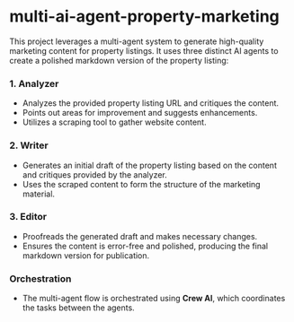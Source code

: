 # multi-ai-agent-property-marketing

This project leverages a multi-agent system to generate high-quality marketing content for property listings. It uses three distinct AI agents to create a polished markdown version of the property listing:

### 1. **Analyzer**  
   - Analyzes the provided property listing URL and critiques the content.
   - Points out areas for improvement and suggests enhancements.
   - Utilizes a scraping tool to gather website content.

### 2. **Writer**  
   - Generates an initial draft of the property listing based on the content and critiques provided by the analyzer.
   - Uses the scraped content to form the structure of the marketing material.

### 3. **Editor**  
   - Proofreads the generated draft and makes necessary changes.
   - Ensures the content is error-free and polished, producing the final markdown version for publication.

### Orchestration
   - The multi-agent flow is orchestrated using **Crew AI**, which coordinates the tasks between the agents.

